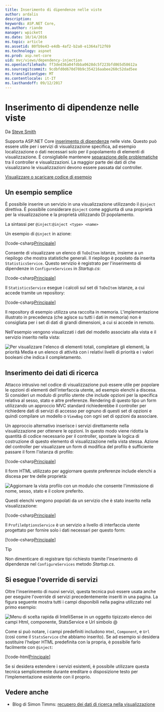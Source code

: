 ```yaml
---
title: Inserimento di dipendenze nelle viste
author: ardalis
description: 
keywords: ASP.NET Core,
ms.author: riande
manager: wpickett
ms.date: 10/14/2016
ms.topic: article
ms.assetid: 80fb9e43-e4db-4af2-b2a8-e1364a712f69
ms.technology: aspnet
ms.prod: asp.net-core
uid: mvc/views/dependency-injection
ms.openlocfilehash: ff3ded36a04fdbba0628dc5f223bfd865d58612a
ms.sourcegitcommit: 9cdbfd0d670d70b9c354216aabee260c52dad5ee
ms.translationtype: MT
ms.contentlocale: it-IT
ms.lasthandoff: 09/12/2017
---
```

# <a name="dependency-injection-into-views"></a>Inserimento di dipendenze nelle viste

Da [Steve Smith](https://ardalis.com/)

Supporta ASP.NET Core [inserimento di dipendenze](xref:fundamentals/dependency-injection) nelle viste. Questo può essere utile per i servizi di visualizzazione specifica, ad esempio localizzazione o dati necessari solo per il popolamento di elementi di visualizzazione. È consigliabile mantenere [separazione delle problematiche](http://deviq.com/separation-of-concerns/) tra il controller e visualizzazioni. La maggior parte dei dati di che visualizzano le visualizzazioni devono essere passata dal controller.

[Visualizzare o scaricare codice di esempio](https://github.com/aspnet/Docs/tree/master/aspnetcore/mvc/views/dependency-injection/sample)

## <a name="a-simple-example"></a>Un esempio semplice

È possibile inserire un servizio in una visualizzazione utilizzando il `@inject` direttiva. È possibile considerare `@inject` come aggiunta di una proprietà per la visualizzazione e la proprietà utilizzando DI popolamento.

La sintassi per `@inject`:`@inject <type> <name>`

Un esempio di `@inject` in azione:

[!code-csharp[Principale](../../mvc/views/dependency-injection/sample/src/ViewInjectSample/Views/ToDo/Index.cshtml?highlight=4,5,15,16,17)]

Consente di visualizzare un elenco di `ToDoItem` istanze, insieme a un riepilogo che mostra statistiche generali. Il riepilogo è popolato da inserita `StatisticsService`. Questo servizio è registrato per l'inserimento di dipendenze in `ConfigureServices` in *Startup.cs*:

[!code-csharp[Principale](../../mvc/views/dependency-injection/sample/src/ViewInjectSample/Startup.cs?highlight=6,7&range=15-22)]

Il `StatisticsService` esegue i calcoli sul set di `ToDoItem` istanze, a cui accede tramite un repository:

[!code-csharp[Principale](../../mvc/views/dependency-injection/sample/src/ViewInjectSample/Model/Services/StatisticsService.cs?highlight=15,20,26)]

Il repository di esempio utilizza una raccolta in memoria. L'implementazione illustrato in precedenza (che agisce su tutti i dati in memoria) non è consigliata per i set di dati di grandi dimensioni, a cui si accede in remoto.

Nell'esempio vengono visualizzati i dati del modello associato alla vista e il servizio inserito nella vista:

![Per visualizzare l'elenco di elementi totali, completare gli elementi, la priorità Media e un elenco di attività con i relativi livelli di priorità e i valori booleani che indica il completamento.](dependency-injection/_static/screenshot.png)

## <a name="populating-lookup-data"></a>Inserimento dei dati di ricerca

Attacco intrusivo nel codice di visualizzazione può essere utile per popolare le opzioni di elementi dell'interfaccia utente, ad esempio elenchi a discesa. Si consideri un modulo di profilo utente che include opzioni per la specifica relativa al sesso, stato e altre preferenze. Rendering di questo tipo un form utilizzando un approccio MVC standard richiederebbe il controller per richiedere dati di servizi di accesso per ognuno di questi set di opzioni e quindi compilare un modello o `ViewBag` con ogni set di opzioni da associare.

Un approccio alternativo inserisce i servizi direttamente nella visualizzazione per ottenere le opzioni. In questo modo viene ridotta la quantità di codice necessario per il controller, spostare la logica di costruzione di questo elemento di visualizzazione nella vista stessa. Azione del controller per visualizzare un form di modifica del profilo è sufficiente passare il form l'istanza di profilo:

[!code-csharp[Principale](../../mvc/views/dependency-injection/sample/src/ViewInjectSample/Controllers/ProfileController.cs?highlight=9,19)]

Il form HTML utilizzato per aggiornare queste preferenze include elenchi a discesa per tre delle proprietà:

![Aggiornare la vista profilo con un modulo che consente l'immissione di nome, sesso, stato e il colore preferito.](dependency-injection/_static/updateprofile.png)

Questi elenchi vengono popolati da un servizio che è stato inserito nella visualizzazione:

[!code-csharp[Principale](../../mvc/views/dependency-injection/sample/src/ViewInjectSample/Views/Profile/Index.cshtml?highlight=4,16,17,21,22,26,27)]

Il `ProfileOptionsService` è un servizio a livello di interfaccia utente progettato per fornire solo i dati necessari per questo form:

[!code-csharp[Principale](../../mvc/views/dependency-injection/sample/src/ViewInjectSample/Model/Services/ProfileOptionsService.cs?highlight=7,13,24)]

>[!TIP]
> Non dimenticare di registrare tipi richiesto tramite l'inserimento di dipendenze nel `ConfigureServices` metodo *Startup.cs*.

## <a name="overriding-services"></a>Si esegue l'override di servizi

Oltre l'inserimento di nuovi servizi, questa tecnica può essere usata anche per eseguire l'override di servizi precedentemente inseriti in una pagina. La figura seguente mostra tutti i campi disponibili nella pagina utilizzato nel primo esempio:

![Menu di scelta rapida di IntelliSense in un oggetto tipizzato elenco dei campi Html, componente, StatsService e Url simbolo @](dependency-injection/_static/razor-fields.png)

Come si può notare, i campi predefiniti includono `Html`, `Component`, e `Url` (così come il `StatsService` che abbiamo inserito). Se ad esempio si desidera sostituire l'helper HTML predefinita con la propria, è possibile farlo facilmente con `@inject`:

[!code-html[Principale](../../mvc/views/dependency-injection/sample/src/ViewInjectSample/Views/Helper/Index.cshtml?highlight=3,11)]

Se si desidera estendere i servizi esistenti, è possibile utilizzare questa tecnica semplicemente durante ereditare o disposizione testo per l'implementazione esistente con il proprio.

## <a name="see-also"></a>Vedere anche

* Blog di Simon Timms: [recupero dei dati di ricerca nella visualizzazione](http://blog.simontimms.com/2015/06/09/getting-lookup-data-into-you-view/)
